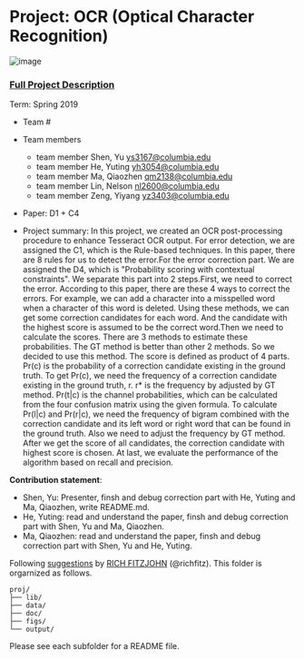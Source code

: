# Project: OCR (Optical Character Recognition) 

![image](figs/intro.png)

### [Full Project Description](doc/project4_desc.md)

Term: Spring 2019

+ Team #
+ Team members
	+ team member Shen, Yu ys3167@columbia.edu
	+ team member He, Yuting yh3054@columbia.edu
	+ team member Ma, Qiaozhen qm2138@columbia.edu
	+ team member Lin, Nelson nl2600@columbia.edu
	+ team member Zeng, Yiyang yz3403@columbia.edu

+ Paper: D1 + C4

+ Project summary: In this project, we created an OCR post-processing procedure to enhance Tesseract OCR output. For error detection, we are assigned the C1, which is the Rule-based techniques. In this paper, there are 8 rules for us to detect the error.For the error correction part. We are assigned the D4, which is "Probability scoring with contextual constraints".  We separate this part into 2 steps.First, we need to correct the error.  According to this paper, there are these 4 ways to correct the errors. For example, we can add a character into a misspelled word when a character of this word is deleted.  Using these methods, we can get some correction candidates for each word. And the candidate with the highest score is assumed to be the correct word.Then we need to calculate the scores. There are 3 methods to estimate these probabilities. The GT method is better than other 2 methods. So we decided to use this method. The score is defined as product of 4 parts. Pr(c) is the probability of a correction candidate existing in the ground truth. To get Pr(c), we need the frequency of a correction candidate existing in the ground truth, r. r* is the frequency by adjusted by GT method. Pr(t|c) is the channel probabilities, which can be calculated from the four confusion matrix using the given formula. To calculate Pr(l|c) and Pr(r|c), we need the frequency of bigram combined with the correction candidate and its left word or right word that can be found in the ground truth. Also we need to adjust the frequency by GT method. After we get the score of all candidates, the correction candidate with highest score is chosen. At last, we evaluate the performance of the algorithm based on recall and precision.


	
**Contribution statement**: 
+ Shen, Yu: Presenter, finsh and debug correction part with He, Yuting and Ma, Qiaozhen, write README.md.
+ He, Yuting: read and understand the paper, finsh and debug correction part with Shen, Yu and Ma, Qiaozhen.
+ Ma, Qiaozhen: read and understand the paper, finsh and debug correction part with Shen, Yu and He, Yuting.

Following [suggestions](http://nicercode.github.io/blog/2013-04-05-projects/) by [RICH FITZJOHN](http://nicercode.github.io/about/#Team) (@richfitz). This folder is orgarnized as follows.

```
proj/
├── lib/
├── data/
├── doc/
├── figs/
└── output/
```

Please see each subfolder for a README file.
